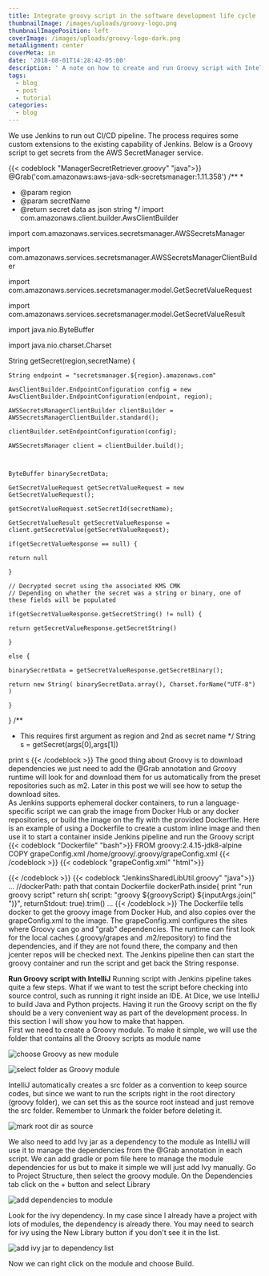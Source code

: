 ```yaml
---
title: Integrate groovy script in the software development life cycle
thumbnailImage: /images/uploads/groovy-logo.png
thumbnailImagePosition: left
coverImage: /images/uploads/groovy-logo-dark.png
metaAlignment: center
coverMeta: in
date: '2018-08-01T14:28:42-05:00'
description: ' A note on how to create and run Groovy script with Intellij'
tags:
  - blog
  - post
  - tutorial
categories:
  - blog
---
```

We use Jenkins to run out CI/CD pipeline. The process requires some custom extensions to the existing capability of Jenkins. Below is a Groovy script to get secrets from the AWS SecretManager service.

{{< codeblock "ManagerSecretRetriever.groovy" "java">}}
@Grab('com.amazonaws:aws-java-sdk-secretsmanager:1.11.358')
/\*\*
 *

* @param region
* @param secretName
* @return secret data as json string
   */
  import com.amazonaws.client.builder.AwsClientBuilder

import com.amazonaws.services.secretsmanager.AWSSecretsManager

import com.amazonaws.services.secretsmanager.AWSSecretsManagerClientBuilder

import com.amazonaws.services.secretsmanager.model.GetSecretValueRequest

import com.amazonaws.services.secretsmanager.model.GetSecretValueResult

import java.nio.ByteBuffer

import java.nio.charset.Charset

String getSecret(region,secretName) {

```
String endpoint = "secretsmanager.${region}.amazonaws.com"

AwsClientBuilder.EndpointConfiguration config = new AwsClientBuilder.EndpointConfiguration(endpoint, region);

AWSSecretsManagerClientBuilder clientBuilder = AWSSecretsManagerClientBuilder.standard();

clientBuilder.setEndpointConfiguration(config);

AWSSecretsManager client = clientBuilder.build();



ByteBuffer binarySecretData;

GetSecretValueRequest getSecretValueRequest = new GetSecretValueRequest();

getSecretValueRequest.setSecretId(secretName);

GetSecretValueResult getSecretValueResponse = client.getSecretValue(getSecretValueRequest);

if(getSecretValueResponse == null) {

return null

}

// Decrypted secret using the associated KMS CMK
// Depending on whether the secret was a string or binary, one of these fields will be populated

if(getSecretValueResponse.getSecretString() != null) {

return getSecretValueResponse.getSecretString()

}

else {

binarySecretData = getSecretValueResponse.getSecretBinary();

return new String( binarySecretData.array(), Charset.forName("UTF-8") )

}
```

}
/\*\*

* This requires first argument as region and 2nd as secret name
   */
  String s = getSecret(args\[0],args\[1])

print s
{{< /codeblock >}}
The good thing about Groovy is to download dependencies we just need to add the @Grab annotation and Groovy runtime will look for and download them for us automatically from the preset repositories such as m2. Later in this post we will see how to setup the download sites.<br/> 
As Jenkins supports ephemeral docker containers, to run a language-specific script we can grab the image from Docker Hub or any docker repositories, or build the image on the fly with the provided Dockerfile. Here is an example of using a Dockerfile to create a custom inline image and then use it to start a container inside Jenkins pipeline and run the Groovy script
{{< codeblock "Dockerfile" "bash">}}
FROM groovy:2.4.15-jdk8-alpine
COPY grapeConfig.xml /home/groovy/.groovy/grapeConfig.xml
{{< /codeblock >}}
{{< codeblock "grapeConfig.xml" "html">}}

<?xml version="1.0"?>

<ivysettings>
  <settings defaultResolver="downloadGrapes"/>
  <resolvers>
    <chain name="downloadGrapes" returnFirst="true">
      <filesystem name="cachedGrapes">
        <ivy pattern="${user.home}/.groovy/grapes/\[organisation]/\[module]/ivy-\[revision].xml"/>
        <artifact pattern="${user.home}/.groovy/grapes/\[organisation]/\[module]/\[type]s/\[artifact]-\[revision](-\[classifier]).\[ext]"/>
      </filesystem>
      <ibiblio name="localm2" root="file:${user.home}/.m2/repository/" checkmodified="true" changingPattern=".*" changingMatcher="regexp" m2compatible="true"/>
      <!-- todo add 'endorsed groovy extensions' resolver here -->
      <ibiblio name="company-repo" root="http://artifactory.services.company.com/artifactory/jcenter/" m2compatible="true"/>
      <ibiblio name="jcenter" root="https://jcenter.bintray.com/" m2compatible="true"/>
      <ibiblio name="ibiblio" m2compatible="true"/>
    </chain>
  </resolvers>
</ivysettings>
{{< /codeblock >}}
{{< codeblock "JenkinsSharedLibUtil.groovy" "java">}}
...
//dockerPath: path that contain Dockerfile
dockerPath.inside{
        print "run groovy script"
        return sh(
                script: "groovy ${groovyScript} ${inputArgs.join(" ")}",
                returnStdout: true).trim()
...
{{< /codeblock >}}
The Dockerfile tells docker to get the groovy image from Docker Hub, and also copies over the grapeConfig.xml to the image. The grapeConfig.xml configures the sites where Groovy can go and "grab" dependencies. The runtime can first look for the local caches (.groovy/grapes and .m2/repository) to find the dependencies, and if they are not found there, the company  and then jcenter repos will be checked next. The Jenkins pipeline then can start the groovy container and run the script and get back the String response.

**Run Groovy script with IntelliJ**
Running script with Jenkins pipeline takes quite a few steps. What if we want to test the script before checking into source control, such as running it right inside an IDE. At Dice, we use IntelliJ to build Java and Python projects. Having it run the Groovy script on the fly should be a very convenient way as part of the development process. In this section I will show you how to make that happen.<br/>
First we need to create a Groovy module. To make it simple, we will use the folder that contains all the Groovy scripts as module name

![choose Groovy as new module](/images/uploads/screen-shot-2018-08-01-at-4.30.19-pm.png)

![select folder as Groovy module](/images/uploads/screen-shot-2018-08-01-at-4.32.06-pm.png)

IntelliJ automatically creates a src folder as a convention to keep source codes, but since we want to run the scripts right in the root directory (groovy folder), we can set this as the source root instead and just remove the src folder. Remember to Unmark the folder before deleting it.

![mark root dir as source](/images/uploads/screen-shot-2018-08-01-at-4.36.32-pm.png)

We also need to add Ivy jar as a dependency to the module as IntelliJ will use it to manage the dependencies from the @Grab annotation in each script. We can add gradle or pom file here to manage the module dependencies for us but to make it simple we will just add Ivy manually. Go to Project Structure, then select the groovy module. On the Dependencies tab click on the + button and select Library

![add dependencies to module](/images/uploads/screen-shot-2018-08-01-at-4.43.35-pm.png)

Look for the ivy dependency. In my case since I already have a project with lots of modules, the dependency is already there. You may need to search for ivy using the New Library button if you don't see it in the list.

![add ivy jar to dependency list](/images/uploads/screen-shot-2018-08-01-at-4.43.35-pm.png)

Now we can right click on the module and choose Build.
